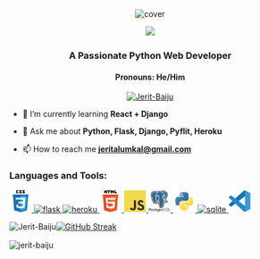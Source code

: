 <div align="center">
<img width="100%" height = "250px" src="https://cdn.pixabay.com/photo/2018/01/14/23/12/nature-3082832_1280.jpg" alt="cover" />
</div>
<p align="center"><img src=https://readme-typing-svg.herokuapp.com?font=Calibri&color=%23259076&size=26&lines=Hello+%F0%9F%91%8B%2C+this+is+Jerit+Baiju.></p>


<h3 align="center">A Passionate Python Web Developer</h3>
<h4 align="center">Pronouns: He/Him</h4>

<p align="center"> <a href="https://github.com/ryo-ma/github-profile-trophy"><img src="https://github-profile-trophy.vercel.app/?username=Jerit-Baiju" alt="Jerit-Baiju" /></a> </p>

- 🌱 I’m currently learning **React + Django**

- 💬 Ask me about **Python, Flask, Django, Pyflit, Heroku**

- 📫 How to reach me **jeritalumkal@gmail.com**

<h3 align="left">Languages and Tools:</h3>
<p align="left"> <a href="https://www.w3schools.com/css/" target="_blank"> <img src="https://raw.githubusercontent.com/devicons/devicon/master/icons/css3/css3-original-wordmark.svg" alt="css3" width="40" height="40"/> </a> <a href="https://flask.palletsprojects.com/" target="_blank"> <img src="https://www.vectorlogo.zone/logos/pocoo_flask/pocoo_flask-icon.svg" alt="flask" width="40" height="40"/> </a> <a href="https://heroku.com" target="_blank"> <img src="https://www.vectorlogo.zone/logos/heroku/heroku-icon.svg" alt="heroku" width="40" height="40"/> </a> <a href="https://www.w3.org/html/" target="_blank"> <img src="https://raw.githubusercontent.com/devicons/devicon/master/icons/html5/html5-original-wordmark.svg" alt="html5" width="40" height="40"/> </a> <a href="https://developer.mozilla.org/en-US/docs/Web/JavaScript" target="_blank"> <img src="https://raw.githubusercontent.com/devicons/devicon/master/icons/javascript/javascript-original.svg" alt="javascript" width="40" height="40"/> </a> <a href="https://www.postgresql.org" target="_blank"> <img src="https://raw.githubusercontent.com/devicons/devicon/master/icons/postgresql/postgresql-original-wordmark.svg" alt="postgresql" width="40" height="40"/> </a>  <a href="https://www.python.org" target="_blank"> <img src="https://raw.githubusercontent.com/devicons/devicon/master/icons/python/python-original.svg" alt="python" width="40" height="40"/> </a>  <a href="https://www.sqlite.org/" target="_blank"> <img src="https://www.vectorlogo.zone/logos/sqlite/sqlite-icon.svg" alt="sqlite" width="40" height="40"/>
  <a href="https://code.visualstudio.com/" target="_blank"> <img src="https://raw.githubusercontent.com/devicons/devicon/master/icons/vscode/vscode-original.svg" alt="VSCode" width="40" height="40"/> </a>
  </p>

<p><img align="left" src="https://github-readme-stats.vercel.app/api/top-langs?username=jerit-baiju&show_icons=true&locale=en&layout=compact&theme=gotham" alt="Jerit-Baiju" /></p>

[![GitHub Streak](https://github-readme-streak-stats.herokuapp.com?user=jerit-baiju&theme=gotham&hide_border=true&date_format=M%20j%5B%2C%20Y%5D)](https://git.io/streak-stats)

<p><img align="center" src="https://github-readme-streak-stats.herokuapp.com/?user=jerit-baiju&theme=gotham" alt="jerit-baiju" /></p>
